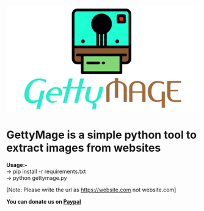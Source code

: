 <p align="center">
    <img src="onlinelogomaker-020921-2048-5122-2000-transparent.png" alt="Gettymage">
</p> 


# GettyMage is a simple python tool to extract images from websites

**Usage:-**<br>
-> pip install -r requirements.txt<br>
-> python gettymage.py<br>


[Note: Please write the url as https://website.com not website.com]

**You can donate us on <a href="https://paypal.me/ashwin127?locale.x=en_GB">Paypal</a>**
